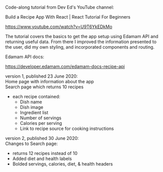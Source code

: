 Code-along tutorial from Dev Ed's YouTube channel:

Build a Recipe App With React | React Tutorial For Beginners

https://www.youtube.com/watch?v=U9T6YkEDkMo

The tutorial covers the basics to get the app setup using Edamam API and returning useful data. From there I improved the information presented to the user, did my own styling, and incorporated components and routing.

Edamam API docs:

https://developer.edamam.com/edamam-docs-recipe-api

version 1, published 23 June 2020:\
Home page with information about the app\
Search page which returns 10 recipes
  - each recipe contained:
    - Dish name
    - Dish image
    - Ingredient list
    - Number of servings
    - Calories per serving
    - Link to recipe source for cooking instructions

version 2, published 30 June 2020:\
Changes to Search page:
  - returns 12 recipes instead of 10
  - Added diet and health labels
  - Bolded servings, calories, diet, & health headers
